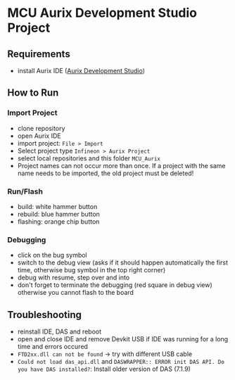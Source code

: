 # MCU Aurix Development Studio Project

## Requirements

- install Aurix IDE ([Aurix Development Studio](https://softwaretools.infineon.com/tools?q=aurix))

## How to Run

### Import Project

- clone repository
- open Aurix IDE
- import project: `File > Import`
- Select project type `Infineon > Aurix Project`
- select local repositories and this folder `MCU_Aurix`
- Project names can not occur more than once. If a project with the same name needs to be imported, the old project must be deleted!

### Run/Flash

- build: white hammer button
- rebuild: blue hammer button
- flashing: orange chip button

### Debugging

- click on the bug symbol
- switch to the debug view (asks if it should happen automatically the first time, otherwise bug symbol in the top right corner)
- debug with resume, step over and into
- don't forget to terminate the debugging (red square in debug view) otherwise you cannot flash to the board

## Troubleshooting

- reinstall IDE, DAS and reboot
- open and close IDE and remove Devkit USB if IDE was running for a long time and errors occured
- `FTD2xx.dll can not be found` -> try with different USB cable
- `Could not load das_api.dll` and `DASWRAPPER:: ERROR init DAS API. Do you have DAS installed?`: Install older version of DAS (7.1.9) 